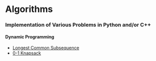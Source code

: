 Algorithms
===== 
### Implementation of Various Problems in Python and/or C++

#### Dynamic Programming

+ [Longest Common Subsequence](https://github.com/thewhitewolf17/Algorithms/tree/master/DynamicProgramming/Longest%20Common%20Subsequence)
+ [0-1 Knapsack](https://github.com/thewhitewolf17/Algorithms/blob/master/DynamicProgramming/0-1_Knapsack.py)
